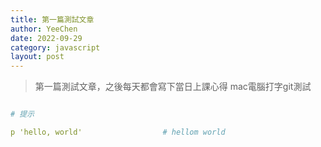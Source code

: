 ```yaml
---
title: 第一篇測試文章
author: YeeChen
date: 2022-09-29
category: javascript
layout: post
---
```


> 第一篇測試文章，之後每天都會寫下當日上課心得
> mac電腦打字git測試



```yml

# 提示

p 'hello, world'                  # hellom world


```


